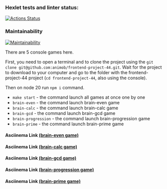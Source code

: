 ### Hexlet tests and linter status:
[![Actions Status](https://github.com/animob/frontend-project-44/workflows/hexlet-check/badge.svg)](https://github.com/animob/frontend-project-44/actions)

### Maintainability
[![Maintainability](https://api.codeclimate.com/v1/badges/67bc2280f1add4c36715/maintainability)](https://codeclimate.com/github/animob/frontend-project-44/maintainability)

There are 5 console games here. 

First, you need to open a terminal and to clone the project using the `git clone git@github.com:animob/frontend-project-44.git`. Wait for the project to download to your computer and go to the folder with the frontend-project-44 project (`cd frontend-project-44`, also using the console). 

Then on node 20 run `npm i` command.

* `make start` - the command launch all games at once one by one
* `brain-even` - the command launch brain-even game
* `brain-calc` - the command launch brain-calc game
* `brain-gcd` - the command launch brain-gcd game
* `brain-progression` - the command launch brain-progression game
* `brain-prime` - the command launch brain-prime game

#### Asciinema Link [(brain-even game)](https://asciinema.org/a/1OJ0rFZHC2hlJBrtI9PgE7D3h)

#### Asciinema Link [(brain-calc game)](https://asciinema.org/a/NfDmodroOSz0lsNrldWsBd7Uo)

#### Asciinema Link [(brain-gcd game)](https://asciinema.org/a/k5s3XXMsvyXSr3pjZOWijGExz)

#### Asciinema Link [(brain-progression game)](https://asciinema.org/a/wJHkxwrGDa0o4MakIySGGYUsQ)

#### Asciinema Link [(brain-prime game)](https://asciinema.org/a/66XyKkSV1HdaJjhuvmCRhFzIC)